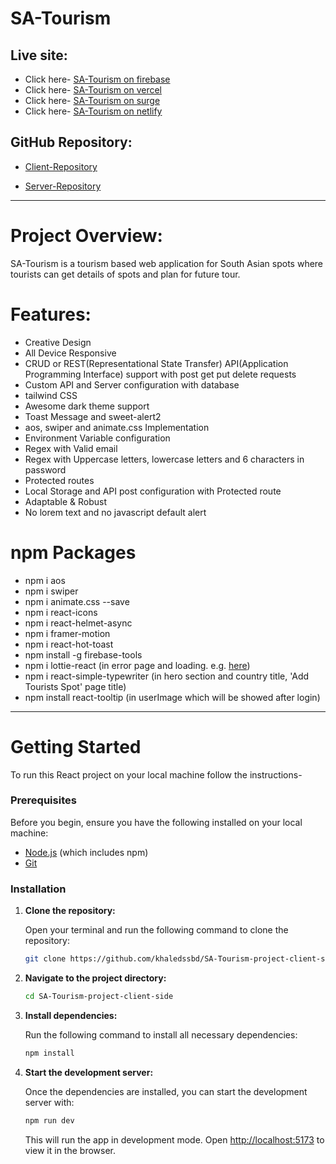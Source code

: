 # SA-Tourism

## Live site:

- Click here- [SA-Tourism on firebase](https://sa-tourism-khaled.web.app)
- Click here- [SA-Tourism on vercel](https://ph-a10-client-by-khaled.vercel.app)
- Click here- [SA-Tourism on surge](https://ph-a10-client-by-khaled.surge.sh)
- Click here-
  [SA-Tourism on netlify](https://ph-a10-client-by-khaled.netlify.app)

## GitHub Repository:

- [Client-Repository](https://github.com/khaledssbd/SA-Tourism-project-client-side)

- [Server-Repository](https://github.com/khaledssbd/SA-Tourism-project-server-side)

---

# Project Overview:
SA-Tourism is a tourism based web application for South Asian spots where tourists can get details of spots and plan for future tour.


# Features:

- Creative Design
- All Device Responsive
- CRUD or REST(Representational State Transfer) API(Application Programming
  Interface) support with post get put delete requests
- Custom API and Server configuration with database
- tailwind CSS
- Awesome dark theme support
- Toast Message and sweet-alert2
- aos, swiper and animate.css Implementation
- Environment Variable configuration
- Regex with Valid email
- Regex with Uppercase letters, lowercase letters and 6 characters in password
- Protected routes
- Local Storage and API post configuration with Protected route
- Adaptable & Robust
- No lorem text and no javascript default alert

# npm Packages

- npm i aos
- npm i swiper
- npm i animate.css --save
- npm i react-icons
- npm i react-helmet-async
- npm i framer-motion
- npm i react-hot-toast
- npm install -g firebase-tools
- npm i lottie-react (in error page and loading. e.g.
  [here](http://localhost:5173/add-tourists-spotffgdfdfgfdvgdfg))
- npm i react-simple-typewriter (in hero section and country title, 'Add
  Tourists Spot' page title)
- npm install react-tooltip (in userImage which will be showed after login)

---

# Getting Started

To run this React project on your local machine follow the instructions-

### Prerequisites

Before you begin, ensure you have the following installed on your local machine:

- [Node.js](https://nodejs.org/en/download/) (which includes npm)
- [Git](https://git-scm.com/)

### Installation

1. **Clone the repository:**

   Open your terminal and run the following command to clone the repository:

   ```bash
   git clone https://github.com/khaledssbd/SA-Tourism-project-client-side
   ```

2. **Navigate to the project directory:**

   ```bash
   cd SA-Tourism-project-client-side
   ```

3. **Install dependencies:**

   Run the following command to install all necessary dependencies:

   ```bash
   npm install
   ```

4. **Start the development server:**

   Once the dependencies are installed, you can start the development server
   with:

   ```bash
   npm run dev
   ```

   This will run the app in development mode. Open
   [http://localhost:5173](http://localhost:5173) to view it in the browser.
